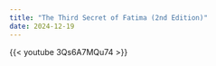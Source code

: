 ```yaml
---
title: "The Third Secret of Fatima (2nd Edition)"
date: 2024-12-19
---
```


{{< youtube 3Qs6A7MQu74 >}}
